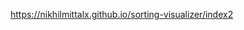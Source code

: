 <!-- # sortingvisualizer.github.io -->
https://nikhilmittalx.github.io/sorting-visualizer/index2
<!-- nn -->
